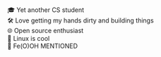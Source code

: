 🎓 Yet another CS student<br>
🛠️ Love getting my hands dirty and building things<br>
🌐 Open source enthusiast<br>
🐧 Linux is cool<br>
🦀 Fe(O)OH MENTIONED<br>
